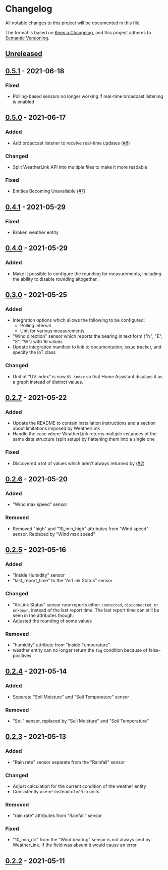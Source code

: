 # Changelog

All notable changes to this project will be documented in this file.

The format is based on [Keep a Changelog](https://keepachangelog.com/en/1.0.0/),
and this project adheres to [Semantic Versioning](https://semver.org/spec/v2.0.0.html).

## [Unreleased]

## [0.5.1] - 2021-06-18

### Fixed

- Polling-based sensors no longer working if real-time broadcast listening is enabled

## [0.5.0] - 2021-06-17

### Added

- Add broadcast listener to receive real-time updates ([#8])

### Changed

- Split WeatherLink API into multiple files to make it more readable

### Fixed

- Entities Becoming Unavailable ([#7])

## [0.4.1] - 2021-05-29

### Fixed

- Broken weather entity

## [0.4.0] - 2021-05-29

### Added

- Make it possible to configure the rounding for measurements,
  including the ability to disable rounding altogether.

## [0.3.0] - 2021-05-25

### Added

- Integration options which allows the following to be configured:
  - Polling interval
  - Unit for various measurements
- "Wind direction" sensor which reports the bearing in text form
  ("N", "E", "S", "W") with 16 values
- Update integration manifest to link to documentation, issue tracker,
  and specify the IoT class

### Changed

- Unit of "UV index" is now `UV index` so that Home Assistant displays it as a
  graph instead of distinct values.

## [0.2.7] - 2021-05-22

### Added

- Update the README to contain installation instructions and a section about
  limitations imposed by WeatherLink
- Handle the case where WeatherLink returns multiple instances of the same data
  structure (split setup) by flattening them into a single one

### Fixed

- Discovered a lot of values which aren't always returned by ([#2])

## [0.2.6] - 2021-05-20

### Added

- "Wind max speed" sensor
  
### Removed

- Removed "high" and "10_min_high" attributes from "Wind speed" sensor.
  Replaced by "Wind max speed"

## [0.2.5] - 2021-05-16

### Added

- "Inside Humidity" sensor
- "last_report_time" to the "AirLink Status" sensor
  
### Changed

- "AirLink Status" sensor now reports either `connected`, `disconnected`, or `unknown`,
  instead of the last report time. The last report time can still be seen in the
  attributes though.
- Adjusted the rounding of some values

### Removed

- "humidity" attribute from "Inside Temperature"
- weather entity can no longer return the `fog` condition because of false-positives

## [0.2.4] - 2021-05-14

### Added

- Separate "Soil Moisture" and "Soil Temperature" sensor

### Removed

- "Soil" sensor, replaced by "Soil Moisture" and "Soil Temperature"

## [0.2.3] - 2021-05-13

### Added

- "Rain rate" sensor separate from the "Rainfall" sensor

### Changed

- Adjust calculation for the current condition of the weather entity
- Consistently use `m³` instead of `m^3` in units
  
### Removed

- "rain rate" attributes from "Rainfall" sensor
  
### Fixed

- "10_min_dir" from the "Wind bearing" sensor is not always sent by WeatherLink.
  If the field was absent it would cause an error.

## [0.2.2] - 2021-05-11

[Unreleased]: https://github.com/siku2/hass-weatherlink/compare/v0.5.0...HEAD
[0.5.1]: https://github.com/siku2/hass-weatherlink/compare/v0.5.0...v0.5.1
[0.5.0]: https://github.com/siku2/hass-weatherlink/compare/v0.4.1...v0.5.0
[0.4.1]: https://github.com/siku2/hass-weatherlink/compare/v0.4.0...v0.4.1
[0.4.0]: https://github.com/siku2/hass-weatherlink/compare/v0.3.0...v0.4.0
[0.3.0]: https://github.com/siku2/hass-weatherlink/compare/v0.2.7...v0.3.0
[0.2.7]: https://github.com/siku2/hass-weatherlink/compare/v0.2.6...v0.2.7
[0.2.6]: https://github.com/siku2/hass-weatherlink/compare/v0.2.5...v0.2.6
[0.2.5]: https://github.com/siku2/hass-weatherlink/compare/v0.2.4...v0.2.5
[0.2.4]: https://github.com/siku2/hass-weatherlink/compare/v0.2.3...v0.2.4
[0.2.3]: https://github.com/siku2/hass-weatherlink/compare/v0.2.2...v0.2.3
[0.2.2]: https://github.com/siku2/hass-weatherlink/releases/tag/v0.2.2

[#2]:    https://github.com/siku2/hass-weatherlink/issues/2
[#7]:    https://github.com/siku2/hass-weatherlink/issues/7
[#8]:    https://github.com/siku2/hass-weatherlink/issues/8
